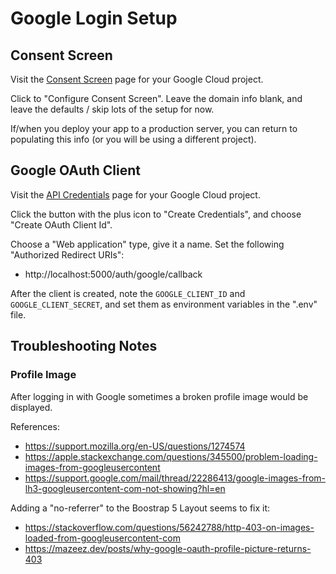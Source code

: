 

# Google Login Setup

## Consent Screen

Visit the [Consent Screen](https://console.cloud.google.com/apis/credentials/consent) page for your Google Cloud project.

Click to "Configure Consent Screen". Leave the domain info blank, and leave the defaults / skip lots of the setup for now.

If/when you deploy your app to a production server, you can return to populating this info (or you will be using a different project).

## Google OAuth Client

Visit the [API Credentials](https://console.cloud.google.com/apis/credentials) page for your Google Cloud project.

Click the button with the plus icon to "Create Credentials", and choose "Create OAuth Client Id".

Choose a "Web application" type, give it a name. Set the following "Authorized Redirect URIs":

  + http://localhost:5000/auth/google/callback

After the client is created, note the `GOOGLE_CLIENT_ID` and `GOOGLE_CLIENT_SECRET`, and set them as environment variables in the ".env" file.


## Troubleshooting Notes

### Profile Image

After logging in with Google sometimes a broken profile image would be displayed.

References:
  + https://support.mozilla.org/en-US/questions/1274574
  + https://apple.stackexchange.com/questions/345500/problem-loading-images-from-googleusercontent
  + https://support.google.com/mail/thread/22286413/google-images-from-lh3-googleusercontent-com-not-showing?hl=en


Adding a "no-referrer" to the Boostrap 5 Layout seems to fix it:

  + https://stackoverflow.com/questions/56242788/http-403-on-images-loaded-from-googleusercontent-com
  + https://mazeez.dev/posts/why-google-oauth-profile-picture-returns-403
